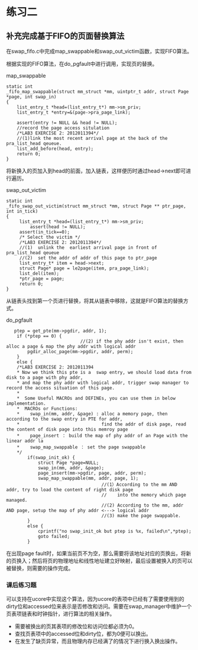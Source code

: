 # 练习二
## 补充完成基于FIFO的页面替换算法

在swap_fifo.c中完成map_swappable和swap_out_victim函数，实现FIFO算法。

根据实现的FIFO算法，在do_pgfault中进行调用，实现页的替换。

map_swappable
```
static int_fifo_map_swappable(struct mm_struct *mm, uintptr_t addr, struct Page *page, int swap_in){    list_entry_t *head=(list_entry_t*) mm->sm_priv;    list_entry_t *entry=&(page->pra_page_link);     assert(entry != NULL && head != NULL);    //record the page access situlation    /*LAB3 EXERCISE 2: 2012011394*/    //(1)link the most recent arrival page at the back of the pra_list_head qeueue.    list_add_before(head, entry);    return 0;}
```
将新换入的页加入到head的前面，加入链表，这样便历时通过head->next即可进行遍历。

swap_out_victim
```
static int_fifo_swap_out_victim(struct mm_struct *mm, struct Page ** ptr_page, int in_tick){     list_entry_t *head=(list_entry_t*) mm->sm_priv;         assert(head != NULL);     assert(in_tick==0);     /* Select the victim */     /*LAB3 EXERCISE 2: 2012011394*/     //(1)  unlink the  earliest arrival page in front of pra_list_head qeueue     //(2)  set the addr of addr of this page to ptr_page     list_entry_t* item = head->next;     struct Page* page = le2page(item, pra_page_link);     list_del(item);     *ptr_page = page;     return 0;}
```
从链表头找到第一个页进行替换，将其从链表中移除，这就是FIFO算法的替换方式。

do_pgfault

```
   ptep = get_pte(mm->pgdir, addr, 1);    if (*ptep == 0) {                            //(2) if the phy addr isn't exist, then alloc a page & map the phy addr with logical addr    	pgdir_alloc_page(mm->pgdir, addr, perm);    }    else {    /*LAB3 EXERCISE 2: 2012011394    * Now we think this pte is a  swap entry, we should load data from disk to a page with phy addr,    * and map the phy addr with logical addr, trigger swap manager to record the access situation of this page.    *    *  Some Useful MACROs and DEFINEs, you can use them in below implementation.    *  MACROs or Functions:    *    swap_in(mm, addr, &page) : alloc a memory page, then according to the swap entry in PTE for addr,    *                               find the addr of disk page, read the content of disk page into this memroy page    *    page_insert ： build the map of phy addr of an Page with the linear addr la    *    swap_map_swappable ： set the page swappable    */        if(swap_init_ok) {            struct Page *page=NULL;            swap_in(mm, addr, &page);            page_insert(mm->pgdir, page, addr, perm);            swap_map_swappable(mm, addr, page, 1);                                    //(1）According to the mm AND addr, try to load the content of right disk page                                    //    into the memory which page managed.                                    //(2) According to the mm, addr AND page, setup the map of phy addr <---> logical addr                                    //(3) make the page swappable.        }        else {            cprintf("no swap_init_ok but ptep is %x, failed\n",*ptep);            goto failed;        }
```
在出现page fault时，如果当前页不为空，那么需要将该地址对应的页换出，将新的页换入；然后将页的物理地址和线性地址建立好映射，最后设置被换入的页可以被替换，则需要的操作完成。

### 课后练习题

可以支持在ucore中实现这个算法，因为ucore的表项中已经有了需要使用到的dirty位和accessed位来表示是否修改和访问。需要在swap_manager中维护一个页表项链表和时钟指针，进行算法的相关操作。

- 需要被换出的页其表项的修改位和访问位都必须为0。 
- 查找页表项中的accessed位和dirty位，都为0便可以换出。
- 在发生了缺页异常，而且物理内存已经满了的情况下进行换入换出操作。